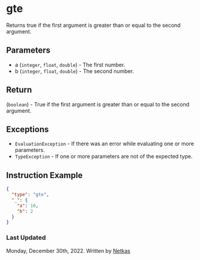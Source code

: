 # gte

Returns true if the first argument is greater than or equal to the second argument.

## Parameters

* a (`integer`, `float`, `double`) - The first number.
* b (`integer`, `float`, `double`) - The second number.

## Return

(`boolean`) - True if the first argument is greater than or equal to the second argument.

## Exceptions

* `EvaluationException` - If there was an error while evaluating one or more parameters.
* `TypeException` - If one or more parameters are not of the expected type.

## Instruction Example

```json
{
  "type": "gte",
  "_": {
    "a": 10,
    "b": 2
  }
}
```

### Last Updated

Monday, December 30th, 2022.
Written by [Netkas](https://git.n64.cc/netkas)